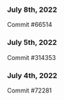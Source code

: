 ### July 8th, 2022

Commit #66514

### July 5th, 2022

Commit #314353


### July 4th, 2022

Commit #72281
